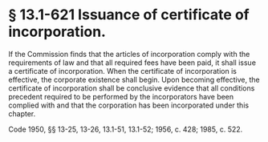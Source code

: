 # § 13.1-621 Issuance of certificate of incorporation.

<p>If the Commission finds that the articles of incorporation comply with the requirements of law and that all required fees have been paid, it shall issue a certificate of incorporation. When the certificate of incorporation is effective, the corporate existence shall begin. Upon becoming effective, the certificate of incorporation shall be conclusive evidence that all conditions precedent required to be performed by the incorporators have been complied with and that the corporation has been incorporated under this chapter.</p><p>Code 1950, §§ 13-25, 13-26, 13.1-51, 13.1-52; 1956, c. 428; 1985, c. 522.</p>